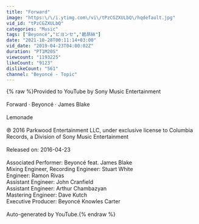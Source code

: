 ```yaml
---
title: "Forward"
image: "https:\/\/i.ytimg.com\/vi\/tPzCGZXULbQ\/hqdefault.jpg"
vid_id: "tPzCGZXULbQ"
categories: "Music"
tags: ["Beyoncé","ビヨンセ","碧昂絲"]
date: "2021-10-28T00:11:14+03:00"
vid_date: "2019-04-23T04:00:02Z"
duration: "PT1M20S"
viewcount: "1193225"
likeCount: "9123"
dislikeCount: "561"
channel: "Beyoncé - Topic"
---
```

{% raw %}Provided to YouTube by Sony Music Entertainment<br /><br />Forward · Beyoncé · James Blake<br /><br />Lemonade<br /><br />℗ 2016 Parkwood Entertainment LLC, under exclusive license to Columbia Records, a Division of Sony Music Entertainment<br /><br />Released on: 2016-04-23<br /><br />Associated  Performer: Beyoncé feat. James Blake<br />Mixing  Engineer, Recording  Engineer: Stuart White<br />Engineer: Ramon Rivas<br />Assistant  Engineer: John Cranfield<br />Assistant  Engineer: Arthur Chambazyan<br />Mastering  Engineer: Dave Kutch<br />Executive  Producer: Beyoncé Knowles Carter<br /><br />Auto-generated by YouTube.{% endraw %}
